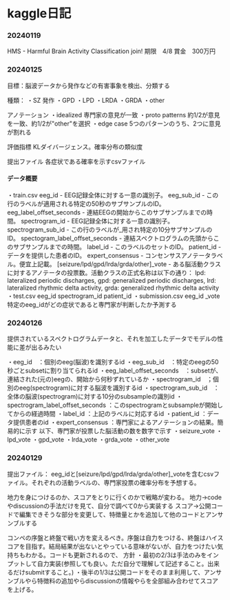 # kaggle日記

### 20240119
HMS - Harmful Brain Activity Classification join!
期限　4/8
賞金　300万円

### 20240125
目標：脳波データから発作などの有害事象を検出、分類する

種類：
・SZ 発作
・GPD
・LPD
・LRDA
・GRDA
・other

アノテーション
・idealized 専門家の意見が一致
・proto patterns 約1/2が意見を一致、約1/2が"other"を選択
・edge case 5つのパターンのうち、2つに意見が割れる

評価指標
KLダイバージェンス。確率分布の類似度

提出ファイル
各症状である確率を示すcsvファイル

#### データ概要
・train.csv
eeg_id - EEG記録全体に対する一意の識別子。
eeg_sub_id - この行のラベルが適用される特定の50秒のサブサンプルのID。
eeg_label_offset_seconds - 連結EEGの開始からこのサブサンプルまでの時間。
spectrogram_id - EEG記録全体に対する一意の識別子。
spectrogram_sub_id - この行のラベルが_用され特定の10分サブサンプルのID。
spectogram_label_offset_seconds - 連結スペクトログラムの先頭からこのサブサンプルまでの時間。
label_id - このラベルのセットのID。
patient_id - データを提供した患者のID。
expert_consensus - コンセンサスアノテータラベル。便宜上記載。
[seizure/lpd/gpd/lrda/grda/other]_vote - ある脳活動クラスに対するアノテータの投票数。活動クラスの正式名称は以下の通り： 
lpd: lateralized periodic discharges, gpd: generalized periodic discharges, lrd: lateralized rhythmic delta activity, grda: generalized rhythmic delta activity
・test.csv
eeg_id
spectrogram_id
patient_id
・submission.csv
eeg_id
_vote
特定のeeg_idがどの症状であると専門家が判断したか予測する

### 20240126
提供されているスペクトログラムデータと、それを加工したデータでモデルの性能に差が出るみたい

・eeg_id　：個別のeeg(脳波)を識別するid
・eeg_sub_id　：特定のeegの50秒ごとsubsetに割り当てられるid
・eeg_label_offset_seconds　：subsetが、連結された(元の)eegの、開始から何秒ずれているか
・spectrogram_id　；個別のeeg(spectrogram)に対する脳波を識別するid
・spectrogram_sub_id　：全体の脳波(spectrogram)に対する10分のsubsampleの識別id
・spectrogram_label_offset_seconds ：このspectrogramとsubsampleが開始してからの経過時間
・label_id ：上記のラベルに対応するid
・patient_id ：データ提供患者のid
・expert_consensus ：専門家によるアノテーションの結果。簡易的に示す 
以下、専門家が投票した脳活動の数を数字で示す
・seizure_vote
・lpd_vote
・gpd_vote
・lrda_vote
・grda_vote
・other_vote

### 20240129
提出ファイル：
eeg_idと[seizure/lpd/gpd/lrda/grda/other]_voteを含むcsvファイル。それぞれの活動ラベルの、専門家投票の確率分布を予想する。

地力を身につけるのか、スコアをとりに行くのかで戦略が変わる。
地力→codeやdiscussionの手法だけを見て、自分で調べて0から実装する
スコア→公開コードで編集できそうな部分を変更して、特徴量とかを追加して他のコードとアンサンブルする

コンペの序盤と終盤で戦い方を変えるべき。序盤は自力をつける、終盤はハイスコアを目指す。結局結果が出ないとやっている意味がないが、自力をつけたい気持ちもわかる。コードも更新されるので、
方針
・最初の2/3は手法のみをインプットして自力実装(参照しても良い。ただ自分で理解して記述すること。出来るだけsubmitすること。)
・後半の1/3は公開コードをそのまま利用して、アンサンブルやら特徴料の追加やらdiscussionの情報やらを全部組み合わせてスコアを上げる。

